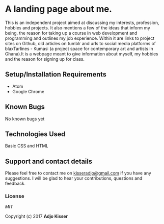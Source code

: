 # A landing page about me.

This is an independent project aimed at discussing my interests, profession, hobbies and projects. It also mentions a few of the ideas that inform my being, the reason for taking up a course in web development and programming and outlines my job experience. Within it are links to project sites on Github, old articles on tumblr and urls to social media platforms of blaxTarlines - Kumasi (a project space for contemporary art and artists in Ghana).It is a webpage meant to give information about myself, my hobbies and the reason for signing up for class.

## Setup/Installation Requirements

- Atom
- Google Chrome

## Known Bugs

No known bugs yet

## Technologies Used

Basic CSS and HTML

## Support and contact details

Please feel free to contact me on kisseradjo@gmail.com if you have any suggestions. I will be glad to hear your contributions, questions and feedback.

### License

_MIT_

Copyright (c) 2017 **Adjo Kisser**

